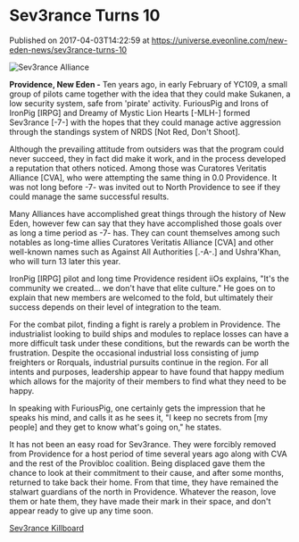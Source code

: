 # Sev3rance Turns 10
Published on 2017-04-03T14:22:59 at https://universe.eveonline.com/new-eden-news/sev3rance-turns-10

![Sev3rance Alliance](http://imageserver.eveonline.com/Alliance/982284363_128.png)

**Providence, New Eden -** Ten years ago, in early February of YC109, a small group of pilots came together with the idea that they could make Sukanen, a low security system, safe from 'pirate' activity. FuriousPig and Irons of IronPig [IRPG] and Dreamy of Mystic Lion Hearts [-MLH-] formed Sev3rance [-7-] with the hopes that they could manage active aggression through the standings system of NRDS [Not Red, Don't Shoot].

Although the prevailing attitude from outsiders was that the program could never succeed, they in fact did make it work, and in the process developed a reputation that others noticed. Among those was Curatores Veritatis Alliance [CVA], who were attempting the same thing in 0.0 Providence. It was not long before -7- was invited out to North Providence to see if they could manage the same successful results.

Many Alliances have accomplished great things through the history of New Eden, however few can say that they have accomplished those goals over as long a time period as -7- has. They can count themselves among such notables as long-time allies Curatores Veritatis Alliance [CVA] and other well-known names such as Against All Authorities [.-A-.] and Ushra'Khan, who will turn 13 later this year.

IronPig [IRPG] pilot and long time Providence resident iiOs explains, "It's the community we created… we don't have that elite culture." He goes on to explain that new members are welcomed to the fold, but ultimately their success depends on their level of integration to the team.   

For the combat pilot, finding a fight is rarely a problem in Providence. The industrialist looking to build ships and modules to replace losses can have a more difficult task under these conditions, but the rewards can be worth the frustration. Despite the occasional industrial loss consisting of jump freighters or Rorquals, industrial pursuits continue in the region. For all intents and purposes, leadership appear to have found that happy medium which allows for the majority of their members to find what they need to be happy.

In speaking with FuriousPig, one certainly gets the impression that he speaks his mind, and calls it as he sees it, "I keep no secrets from [my people] and they get to know what's going on," he states.

It has not been an easy road for Sev3rance. They were forcibly removed from Providence for a host period of time several years ago along with CVA and the rest of the Provibloc coalition. Being displaced gave them the chance to look at their commitment to their cause, and after some months, returned to take back their home. From that time, they have remained the stalwart guardians of the north in Providence.  Whatever the reason, love them or hate them, they have made their mark in their space, and don't appear ready to give up any time soon.

[Sev3rance Killboard](https://zkillboard.com/alliance/982284363/)
